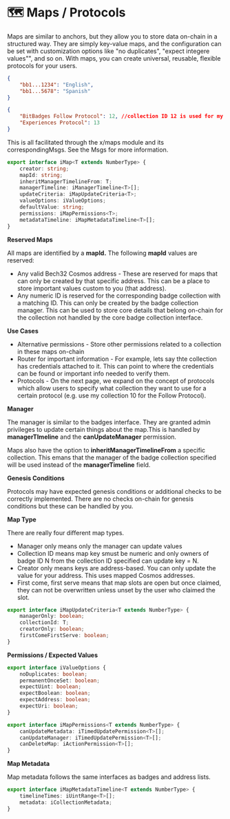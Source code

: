 # 🗺️ Maps / Protocols

Maps are similar to anchors, but they allow you to store data on-chain in a structured way. They are simply key-value maps, and the configuration can be set with customization options like "no duplicates", "expect integere values"", and so on. With maps, you can create universal, reusable, flexible protocols for your users.&#x20;

```json
{
    "bb1...1234": "English",
    "bb1...5678": "Spanish"
}
```

```json
{
    "BitBadges Follow Protocol": 12, //collection ID 12 is used for my follows
    "Experiences Protocol": 13
}
```

This is all facilitated through the x/maps module and its correspondingMsgs. See the Msgs for more information.

```typescript
export interface iMap<T extends NumberType> {
    creator: string;
    mapId: string;
    inheritManagerTimelineFrom: T;
    managerTimeline: iManagerTimeline<T>[];
    updateCriteria: iMapUpdateCriteria<T>;
    valueOptions: iValueOptions;
    defaultValue: string;
    permissions: iMapPermissions<T>;
    metadataTimeline: iMapMetadataTimeline<T>[];
}
```

**Reserved Maps**

All maps are identified by a **mapId.** The following **mapId** values are reserved:

-   Any valid Bech32 Cosmos address - These are reserved for maps that can only be created by that specific address. This can be a place to store important values custom to you (that address).
-   Any numeric ID is reserved for the corresponding badge collection with a matching ID. This can only be created by the badge collection manager. This can be used to store core details that belong on-chain for the collection not handled by the core badge collection interface.

**Use Cases**

-   Alternative permissions - Store other permissions related to a collection in these maps on-chain
-   Router for important information - For example, lets say thte collection has credentials attached to it. This can point to where the credentials can be found or important info needed to verify them.
-   Protocols - On the next page, we expand on the concept of protocols which allow users to specify what collection they want to use for a certain protocol (e.g. use my collection 10 for the Follow Protocol).

**Manager**

The manager is similar to the badges interface. They are granted admin privileges to update certain things about the map.This is handled by **managerTImeline** and the **canUpdateManager** permission.

Maps also have the option to **inheritManagerTimelineFrom** a specific collection. This emans that the manager of the badge collection specified will be used instead of the **managerTimeline** field.

**Genesis Conditions**

Protocols may have expected genesis conditions or additional checks to be correctly implemented. There are no checks on-chain for genesis conditions but these can be handled by you.

**Map Type**

There are really four different map types.&#x20;

-   Manager only means only the manager can update values
-   Collection ID means map key smust be numeric and only owners of badge ID N from the collection ID specified can update key = N.
-   Creator only means keys are address-based. You can only update the value for your address. This uses mapped Cosmos addresses.
-   First come, first serve means that map slots are open but once claimed, they can not be overwritten unless unset by the user who claimed the slot.

```typescript
export interface iMapUpdateCriteria<T extends NumberType> {
    managerOnly: boolean;
    collectionId: T;
    creatorOnly: boolean;
    firstComeFirstServe: boolean;
}
```

**Permissions / Expected Values**

```typescript
export interface iValueOptions {
    noDuplicates: boolean;
    permanentOnceSet: boolean;
    expectUint: boolean;
    expectBoolean: boolean;
    expectAddress: boolean;
    expectUri: boolean;
}
```

```typescript
export interface iMapPermissions<T extends NumberType> {
    canUpdateMetadata: iTimedUpdatePermission<T>[];
    canUpdateManager: iTimedUpdatePermission<T>[];
    canDeleteMap: iActionPermission<T>[];
}
```

**Map Metadata**

Map metadata follows the same interfaces as badges and address lists.

```typescript
export interface iMapMetadataTimeline<T extends NumberType> {
    timelineTimes: iUintRange<T>[];
    metadata: iCollectionMetadata;
}
```
